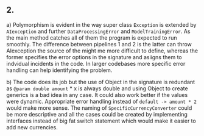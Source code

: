 
## 2.      


a) Polymorphism is evident in the way super class `Exception` is extended by `AIexception` and further `DataProcessingError` and
`ModelTrainingError`. As the main method catches all of them the program is expected to run smoothly. The difference between pipelines 1 and 2 
is the latter can throw AIexception the source of the might me more difficult to define, whereas the former specifies the error options in the 
signature and asiigns them to indvidual incidents in the code. In larger codebases more specific error handling can help identifying the problem. 

b) The code does its job but the use of Object in the signature is redundant as `@param double amount` * x is always double and using Object to create generics is a bad idea in any case. It could also work better if the values were dynamic. Appropriate error handling instead of `default -> amount * 2` would make more sense. The naming of `SpecificCurrencyConverter` could be more descriptive and all the cases could be created by implementing interfaces instead of big fat switch statement which would make it easier to add new currencies. 
